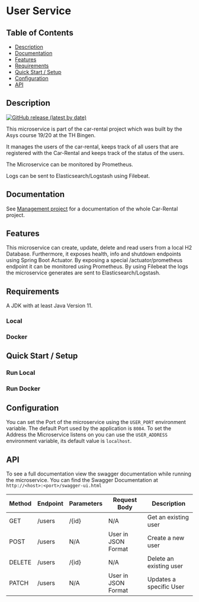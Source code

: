 # User Service
## Table of Contents

- [Description](#description)
- [Documentation](#documentation)
- [Features](#features)
- [Requirements](#requirements)
- [Quick Start / Setup](#quick-start--setup)
- [Configuration](configuration)
- [API](#api)

## Description
[![GitHub release (latest by date)](https://img.shields.io/github/v/release/asys1920/userservice)](https://github.com/asys1920/userservice/releases/tag/v1.0.0)

This microservice is part of the car-rental project which was built
by the Asys course 19/20 at the TH Bingen.

It manages the users of the car-rental, keeps track of all users that are registered with the Car-Rental and keeps
track of the status of the users.

The Microservice can be monitored by Prometheus.

Logs can be sent to Elasticsearch/Logstash using Filebeat.

## Documentation
See [Management project](https://github.com/asys1920/management) for a documentation of the whole Car-Rental project.
## Features
This microservice can create, update, delete and read users from a local H2 Database. Furthermore, it exposes health,
info and shutdown endpoints using Spring Boot Actuator. By exposing a special /actuator/prometheus endpoint it can
be monitored using Prometheus. By using Filebeat the logs the microservice generates are sent to Elasticsearch/Logstash.

## Requirements
A JDK with at least Java Version 11.

### Local
### Docker
## Quick Start / Setup
### Run Local
### Run Docker

## Configuration
You can set the Port of the microservice using the `USER_PORT` environment variable.
The default Port used by the application is `8084`. To set the Address the Microservice
listens on you can use the `USER_ADDRESS` environment variable, its default value is
`localhost`.

## API
To see a full documentation view the swagger documentation while running the microservice. You can
find the Swagger Documentation at `http://<host>:<port>/swagger-ui.html` 

Method | Endpoint | Parameters | Request Body | Description
--- | --- | ---  | --- | ---
GET | /users | /{id} | N/A | Get an existing user
POST | /users | N/A | User in JSON Format | Create a new user
DELETE | /users | /{id} | N/A | Delete an existing user
PATCH | /users | N/A | User in JSON Format | Updates a specific User